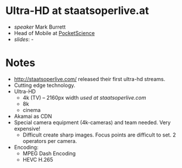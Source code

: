 # Ultra-HD at staatsoperlive.at

* *speaker* Mark Burrett
* Head of Mobile at [PocketScience](http://pocketscience.com/)
* *slides*: -

# Notes

* http://staatsoperlive.com/ released their first ultra-hd streams.
* Cutting edge technology.
* Ultra-HD
    * 4k (TV) – 2160px width *used at staatsoperlive.com*
    * 8k
    * cinema
* Akamai as CDN
* Special camera equipment (4k-cameras) and team needed. Very expensive!
    * Difficult create sharp images. Focus points are difficult to set.
      2 operators per camera.
* Encoding:
    * MPEG Dash Encoding
    * HEVC H.265

